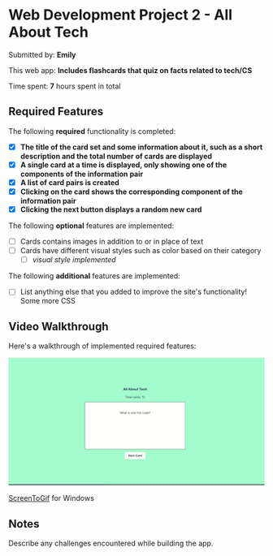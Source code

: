 # Web Development Project 2 - All About Tech

Submitted by: **Emily**

This web app: **Includes flashcards that quiz on facts related to tech/CS**

Time spent: **7** hours spent in total

## Required Features

The following **required** functionality is completed:

- [x] **The title of the card set and some information about it, such as a short description and the total number of cards are displayed**
- [x] **A single card at a time is displayed, only showing one of the components of the information pair**
- [x] **A list of card pairs is created**
- [x] **Clicking on the card shows the corresponding component of the information pair**
- [x] **Clicking the next button displays a random new card**

The following **optional** features are implemented:

- [ ] Cards contains images in addition to or in place of text
- [ ] Cards have different visual styles such as color based on their category
  - [ ] *visual style implemented*

The following **additional** features are implemented:

* [ ] List anything else that you added to improve the site's functionality! 
Some more CSS

## Video Walkthrough

Here's a walkthrough of implemented required features:

![](vite-project/project2.gif)

[ScreenToGif](https://www.screentogif.com/) for Windows


## Notes

Describe any challenges encountered while building the app.
